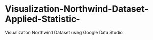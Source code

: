 # Visualization-Northwind-Dataset-Applied-Statistic-
Visualization Northwind Dataset using Google Data Studio
